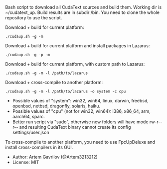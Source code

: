Bash script to download all CudaText sources and build them.
Working dir is ~/cudatext_up.
Build results are in subdir /bin.
You need to clone the whole repository to use the script.

Download + build for current platform:
```shell
./cudaup.sh -g -m
```
Download + build for current platform and install packages in Lazarus:
```shell
./cudaup.sh -g -p -m
```
Download + build for current platform, with custom path to Lazarus:
```shell
./cudaup.sh -g -m -l /path/to/lazarus
```
Download + cross-compile to another platform:
```shell
./cudaup.sh -g -m -l /path/to/lazarus -o system -c cpu
```
  
* Possible values of "system": win32, win64, linux, darwin, freebsd, openbsd, netbsd, dragonfly, solaris, haiku.
* Possible values of "cpu" (not for win32, win64): i386, x86_64, arm, aarch64, sparc.
* Better run script via "sudo", otherwise new folders will have mode rw-r--r-- and resulting CudaText binary cannot create its config settings/user.json

To cross-compile to another platform, you need to use FpcUpDeluxe and install cross-compilers in its GUI.

* Author: Artem Gavrilov (@Artem3213212)
* License: MIT
